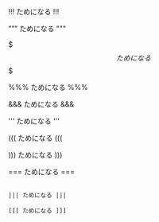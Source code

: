 
!!! ためになる !!!

””” ためになる """

$$$ ためになる $$$

%%% ためになる %%%

&&& ためになる &&&

''' ためになる '''

((( ためになる (((

))) ためになる )))

=== ためになる ===

~~~ ためになる ~~~

||| ためになる |||

[[[ ためになる ]]]

 
